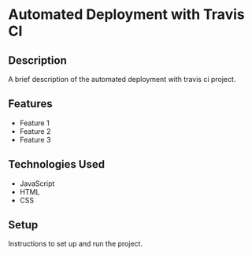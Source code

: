 # Automated Deployment with Travis CI

## Description

A brief description of the automated deployment with travis ci project.

## Features

- Feature 1
- Feature 2
- Feature 3

## Technologies Used

- JavaScript
- HTML
- CSS

## Setup

Instructions to set up and run the project.
